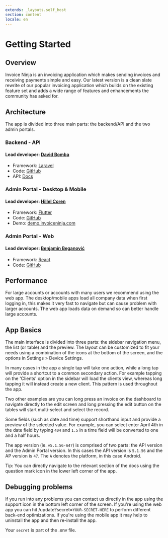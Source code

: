 ```yaml
---
extends: _layouts.self_host 
section: content
locale: en
---
```


# Getting Started

## Overview

Invoice Ninja is an invoicing application which makes sending invoices and receiving payments simple and easy. Our latest version is a clean slate rewrite of our popular invoicing application which builds on the existing feature set and adds a wide range of features and enhancements the community has asked for.

## Architecture

The app is divided into three main parts: the backend/API and the two admin portals.

### Backend - API

#### Lead developer: [David Bomba](https://twitter.com/deadbeefx0)

- Framework: [Laravel](https://laravel.com)
- Code: [GitHub](https://github.com/invoiceninja/invoiceninja/tree/v5-stable)
- API: [Docs](https://api-docs.invoicing.co/)

### Admin Portal - Desktop & Mobile

#### Lead developer: [Hillel Coren](https://twitter.com/hillelcoren)

- Framework: [Flutter](https://flutter.dev)
- Code: [GitHub](https://github.com/invoiceninja/admin-portal)
- Demo: [demo.invoiceninja.com](https://demo.invoiceninja.com)

### Admin Portal - Web

#### Lead developer: [Benjamin Beganović](https://twitter.com/beganovichhh)

- Framework: [React](https://reactjs.org)
- Code: [GitHub](https://github.com/invoiceninja/ui)

## Performance

For large accounts or accounts with many users we recommend using the web app. The desktop/mobile apps load all company data when first logging in, this makes it very fast to navigate but can cause problem with larger accounts. The web app loads data on demand so can better handle large accounts.

## App Basics

The main interface is divided into three parts: the sidebar navigation menu, the list (or table) and the preview. The
layout can be customized to fit your needs using a combination of the icons at the bottom of the screen, and the options in Settings > Device Settings.

In many cases in the app a single tap will take one action, while a long tap will provide a shortcut to a common
secondary action. For example tapping on the 'Clients' option in the sidebar will load the clients view, whereas long
tapping it will instead create a new client. This pattern is used throughout the app.

Two other examples are you can long press an invoice on the dashboard to navigate directly to the edit screen and long pressing the edit button on the tables will start multi-select and select the record.

Some fields (such as date and time) support shorthand input and provide a preview of the selected value. For example, you can select enter April 4th in the date field by typing `404` and `1.5` in a time field will be converted to one and a half hours.

The app version (ie. `v5.1.56-A47`) is comprised of two parts: the API version and the Admin Portal version. In this cases the API version is `5.1.56` and the AP version is `47`. The `A` denotes the platform, in this case Android.

<x-info>
Tip: You can directly navigate to the relevant section of the docs using the question mark icon in the lower left corner of the app.
</x-info>

## Debugging problems

If you run into any problems you can contact us directly in the app using the support icon in the bottom left corner of
the screen. If you're using the web app you can hit /update?secret=`YOUR-SECRET-HERE` to perform different back-end optimizations. If you're using the mobile app it may help to uninstall the app and then re-install the app.

Your `secret` is part of the .env file.


